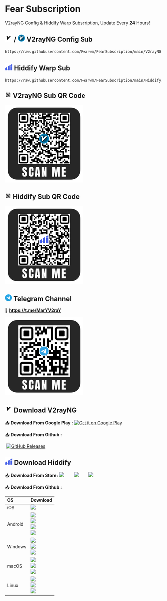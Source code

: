 # Fear Subscription
V2rayNG Config & Hiddify Warp Subscription, Update Every <b>24</b> Hours!

## <img src="assets/v2rayng.png" alt="V2rayNG" width="23"/> / <img src="assets/v2rayn.png" alt="V2rayNG" width="23"/> V2rayNG Config Sub
```
https://raw.githubusercontent.com/Fearwm/FearSubscription/main/V2rayNG.json
```

## <img src="assets/hiddify.png" alt="Hiddify" width="24"/> Hiddify Warp Sub
```
https://raw.githubusercontent.com/Fearwm/FearSubscription/main/Hiddify.json
```

## <img src="assets/qrcode.png" alt="QR" width="20"/> V2rayNG Sub QR Code
<img src="assets/v2rayng-qr.png" alt="V2rayNG" width="250"/>

## <img src="assets/qrcode.png" alt="QR" width="20"/> Hiddify Sub QR Code
<img src="assets/hiddify-qr.png" alt="Hiddify" width="250"/>

## <img src="assets/Telegram.png" alt="Telegram" width="22"/>  Telegram Channel
🔗 <b><a href="https://t.me/maryv2ray">https://t.me/MarYV2raY</a></b>

<img src="assets/telegram-qr.png" alt="Telelgram" width="250"/>

## <img src="assets/v2rayng.png" alt="V2rayNG" width="23"/> Download V2rayNG
📥 <b>Download From Google Play :</b>
<a href="https://play.google.com/store/apps/details?id=com.v2ray.ang">
<img alt="Get it on Google Play" src="https://play.google.com/intl/en_us/badges/images/generic/en_badge_web_generic.png" width="165" height="64" />
</a>

📥 <b>Download From Github :</b>

‌
[![GitHub Releases](https://img.shields.io/github/downloads/2dust/v2rayNG/latest/total?logo=github)](https://github.com/2dust/v2rayNG/releases)

## <img src="assets/hiddify.png" alt="Hiddify" width="24"/> Download Hiddify
📥 <b>Download From Store:</b>
<a href="https://apps.apple.com/us/app/hiddify-proxy-vpn/id6596777532?platform=iphone"><img height=50px src="https://github.com/user-attachments/assets/a7c62126-07ce-4f18-8197-bbb672f6d8be"></a>&nbsp;&nbsp;&nbsp;&nbsp;&nbsp;&nbsp;&nbsp;&nbsp;<a href="https://play.google.com/store/apps/details?id=app.hiddify.com"><img height=50px src="https://github.com/hiddify/hiddify-next/blob/main/docs/google-play-badge.png"></a>&nbsp;&nbsp;&nbsp;&nbsp;&nbsp;&nbsp;&nbsp;&nbsp;<a href="https://apps.microsoft.com/detail/Hiddify/9pdfnl3qv2s5?mode=mini" target="_blank"><img height=50px src="https://github.com/hiddify/hiddify-next/assets/125398461/620750bb-4459-41b5-9f86-ba82119345b8" /></a>&nbsp;&nbsp;&nbsp;&nbsp;&nbsp;&nbsp;&nbsp;&nbsp;

📥 <b>Download From Github :</b>
<div align=left>
<table>
    <thead align=left>
        <tr>
            <th>OS</th>
            <th>Download</th>
        </tr>
    </thead>
    <tbody align=left>
        <tr>
        <td>iOS</td>
            <td>
                <a href="https://github.com/hiddify/hiddify-next/releases/latest/download/Hiddify-iOS.ipa"><img src="https://img.shields.io/badge/IPA-Universal-c0c0c0.svg?logo=ios"></a>
            </td>
        </tr>
        <tr>
        <td>Android</td>
            <td>
                <a href="https://github.com/hiddify/hiddify-next/releases/latest/download/Hiddify-Android-universal.apk"><img src="https://img.shields.io/badge/APK-Universal-044d29.svg?logo=android"></a><br>
                <a href="https://github.com/hiddify/hiddify-next/releases/latest/download/Hiddify-Android-arm64.apk"><img src="https://img.shields.io/badge/APK-ARMv8-168039.svg?logo=android"></a><br>
                <a href="https://github.com/hiddify/hiddify-next/releases/latest/download/Hiddify-Android-arm7.apk"><img src="https://img.shields.io/badge/APK-ARMv7-45bf55.svg?logo=android"></a><br>
                <a href="https://github.com/hiddify/hiddify-next/releases/latest/download/Hiddify-Android-x86_64.apk"><img src="https://img.shields.io/badge/APK-x64-96ed89.svg?logo=android"></a>
            </td>
        </tr>
        <tr>
            <td>Windows</td>
            <td>
                <a href="https://github.com/hiddify/hiddify-next/releases/latest/download/Hiddify-Windows-Setup-x64.Msix"><img src="https://img.shields.io/badge/OfficialSetup-x64-0078d7.svg?logo=windows"></a><br>
                <a href="https://github.com/hiddify/hiddify-next/releases/latest/download/Hiddify-Windows-Setup-x64.exe"><img src="https://img.shields.io/badge/Setup-x64-2d7d9a.svg?logo=windows"></a><br>
                <a href="https://github.com/hiddify/hiddify-next/releases/latest/download/Hiddify-Windows-Portable-x64.zip"><img src="https://img.shields.io/badge/Portable-x64-67b7d1.svg?logo=windows"></a>
            </td>
        </tr>
        <tr>
            <td>macOS</td>
            <td>
                <a href="https://apps.apple.com/us/app/hiddify-proxy-vpn/id6596777532"><img src="https://img.shields.io/badge/IPA-ARM-D33A54.svg?logo=apple"></a><br>
                <a href="https://github.com/hiddify/hiddify-next/releases/latest/download/Hiddify-MacOS.dmg"><img src="https://img.shields.io/badge/DMG-Universal-ea005e.svg?logo=apple"></a><br>
                <a href="https://github.com/hiddify/hiddify-next/releases/latest/download/Hiddify-MacOS-Installer.pkg"><img src="https://img.shields.io/badge/PKG-Universal-bc544b.svg?logo=apple" /></a>
            </td>
        </tr>
        <tr>
            <td>Linux</td>
            <td>
                <a href="https://github.com/hiddify/hiddify-next/releases/latest/download/Hiddify-Linux-x64.AppImage"><img src="https://img.shields.io/badge/AppImage-x64-f84e29.svg?logo=linux"> </a><br>
                <a href="https://github.com/hiddify/hiddify-next/releases/latest/download/Hiddify-Debian-x64.deb"><img src="https://img.shields.io/badge/DebPackage-x64-FF9966.svg?logo=debian"> </a><br>
                <a href="https://github.com/hiddify/hiddify-next/releases/latest/download/Hiddify-rpm-x64.rpm"><img src="https://img.shields.io/badge/RpmPackage-x64-F1B42F.svg?logo=redhat"> </a>
            </td>
        </tr>
    </tbody>
</table>
